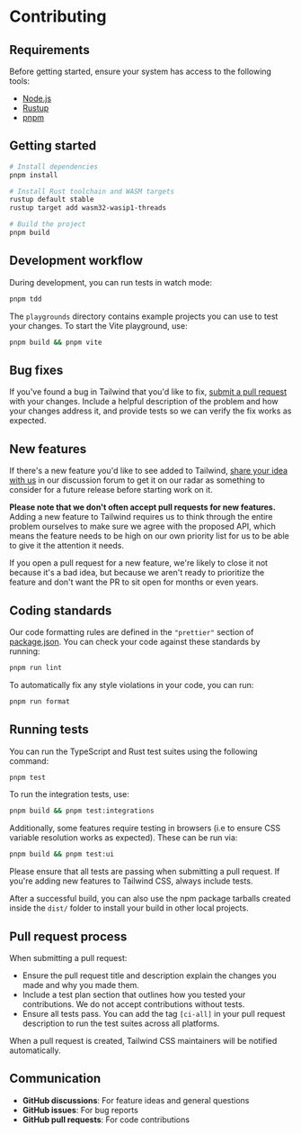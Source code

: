# Contributing

## Requirements

Before getting started, ensure your system has access to the following tools:

- [Node.js](https://nodejs.org/)
- [Rustup](https://rustup.rs/)
- [pnpm](https://pnpm.io/)

## Getting started

```sh
# Install dependencies
pnpm install

# Install Rust toolchain and WASM targets
rustup default stable
rustup target add wasm32-wasip1-threads

# Build the project
pnpm build
```

## Development workflow

During development, you can run tests in watch mode:

```sh
pnpm tdd
```

The `playgrounds` directory contains example projects you can use to test your changes. To start the Vite playground, use:

```sh
pnpm build && pnpm vite
```

## Bug fixes

If you've found a bug in Tailwind that you'd like to fix, [submit a pull request](https://github.com/tailwindlabs/tailwindcss/pulls) with your changes. Include a helpful description of the problem and how your changes address it, and provide tests so we can verify the fix works as expected.

## New features

If there's a new feature you'd like to see added to Tailwind, [share your idea with us](https://github.com/tailwindlabs/tailwindcss/discussions/new?category=ideas) in our discussion forum to get it on our radar as something to consider for a future release before starting work on it.

**Please note that we don't often accept pull requests for new features.** Adding a new feature to Tailwind requires us to think through the entire problem ourselves to make sure we agree with the proposed API, which means the feature needs to be high on our own priority list for us to be able to give it the attention it needs.

If you open a pull request for a new feature, we're likely to close it not because it's a bad idea, but because we aren't ready to prioritize the feature and don't want the PR to sit open for months or even years.

## Coding standards

Our code formatting rules are defined in the `"prettier"` section of [package.json](https://github.com/tailwindcss/tailwindcss/blob/main/package.json). You can check your code against these standards by running:

```sh
pnpm run lint
```

To automatically fix any style violations in your code, you can run:

```sh
pnpm run format
```

## Running tests

You can run the TypeScript and Rust test suites using the following command:

```sh
pnpm test
```

To run the integration tests, use:

```sh
pnpm build && pnpm test:integrations
```

Additionally, some features require testing in browsers (i.e to ensure CSS variable resolution works as expected). These can be run via:

```sh
pnpm build && pnpm test:ui
```

Please ensure that all tests are passing when submitting a pull request. If you're adding new features to Tailwind CSS, always include tests.

After a successful build, you can also use the npm package tarballs created inside the `dist/` folder to install your build in other local projects.

## Pull request process

When submitting a pull request:

- Ensure the pull request title and description explain the changes you made and why you made them.
- Include a test plan section that outlines how you tested your contributions. We do not accept contributions without tests.
- Ensure all tests pass. You can add the tag `[ci-all]` in your pull request description to run the test suites across all platforms.

When a pull request is created, Tailwind CSS maintainers will be notified automatically.

## Communication

- **GitHub discussions**: For feature ideas and general questions
- **GitHub issues**: For bug reports
- **GitHub pull requests**: For code contributions
